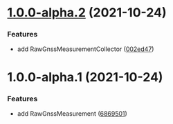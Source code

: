 # [1.0.0-alpha.2](https://github.com/giulioscattolin/raw-gnss-measurement/compare/v1.0.0-alpha.1...v1.0.0-alpha.2) (2021-10-24)


### Features

* add RawGnssMeasurementCollector ([002ed47](https://github.com/giulioscattolin/raw-gnss-measurement/commit/002ed47d84b0bcaebbdc33dc909812a5ffbcfd9c))

# 1.0.0-alpha.1 (2021-10-24)


### Features

* add RawGnssMeasurement ([6869501](https://github.com/giulioscattolin/raw-gnss-measurement/commit/68695011510abd61cc5e78044d7dbb119d260958))
